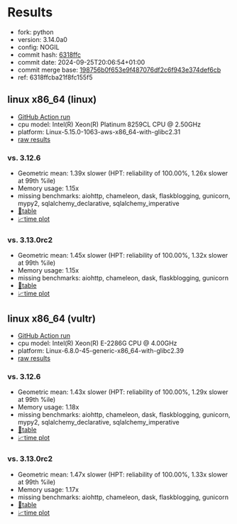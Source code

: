 # Results

- fork: python
- version: 3.14.0a0
- config: NOGIL
- commit hash: [6318ffc](https://github.com/python/cpython/commit/6318ffc)
- commit date: 2024-09-25T20:06:54+01:00
- commit merge base: [198756b0f653e9f487076df2c6f943e374def6cb](https://github.com/python/cpython/commit/198756b0f653e9f487076df2c6f943e374def6cb)
- ref: 6318ffcba21f8fc155f5

## linux x86_64 (linux)

- [GitHub Action run](https://github.com/facebookexperimental/free-threading-benchmarking/actions/runs/11042226213)
- cpu model: Intel(R) Xeon(R) Platinum 8259CL CPU @ 2.50GHz
- platform: Linux-5.15.0-1063-aws-x86_64-with-glibc2.31
- [raw results](bm-20240925-linux-x86_64-python-6318ffcba21f8fc155f5-3.14.0a0-6318ffc.json)

### vs. 3.12.6

- Geometric mean: 1.39x slower (HPT: reliability of 100.00%, 1.26x slower at 99th %ile)
- Memory usage: 1.15x
- missing benchmarks: aiohttp, chameleon, dask, flaskblogging, gunicorn, mypy2, sqlalchemy_declarative, sqlalchemy_imperative
- [📄table](bm-20240925-linux-x86_64-python-6318ffcba21f8fc155f5-3.14.0a0-6318ffc-vs-3.12.6.md)
- [📈time plot](bm-20240925-linux-x86_64-python-6318ffcba21f8fc155f5-3.14.0a0-6318ffc-vs-3.12.6.svg)

### vs. 3.13.0rc2

- Geometric mean: 1.45x slower (HPT: reliability of 100.00%, 1.32x slower at 99th %ile)
- Memory usage: 1.15x
- missing benchmarks: aiohttp, chameleon, dask, flaskblogging, gunicorn
- [📄table](bm-20240925-linux-x86_64-python-6318ffcba21f8fc155f5-3.14.0a0-6318ffc-vs-3.13.0rc2.md)
- [📈time plot](bm-20240925-linux-x86_64-python-6318ffcba21f8fc155f5-3.14.0a0-6318ffc-vs-3.13.0rc2.svg)

## linux x86_64 (vultr)

- [GitHub Action run](https://github.com/facebookexperimental/free-threading-benchmarking/actions/runs/11042224705)
- cpu model: Intel(R) Xeon(R) E-2286G CPU @ 4.00GHz
- platform: Linux-6.8.0-45-generic-x86_64-with-glibc2.39
- [raw results](bm-20240925-vultr-x86_64-python-6318ffcba21f8fc155f5-3.14.0a0-6318ffc.json)

### vs. 3.12.6

- Geometric mean: 1.43x slower (HPT: reliability of 100.00%, 1.29x slower at 99th %ile)
- Memory usage: 1.18x
- missing benchmarks: aiohttp, chameleon, dask, flaskblogging, gunicorn, mypy2, sqlalchemy_declarative, sqlalchemy_imperative
- [📄table](bm-20240925-vultr-x86_64-python-6318ffcba21f8fc155f5-3.14.0a0-6318ffc-vs-3.12.6.md)
- [📈time plot](bm-20240925-vultr-x86_64-python-6318ffcba21f8fc155f5-3.14.0a0-6318ffc-vs-3.12.6.svg)

### vs. 3.13.0rc2

- Geometric mean: 1.47x slower (HPT: reliability of 100.00%, 1.33x slower at 99th %ile)
- Memory usage: 1.17x
- missing benchmarks: aiohttp, chameleon, dask, flaskblogging, gunicorn
- [📄table](bm-20240925-vultr-x86_64-python-6318ffcba21f8fc155f5-3.14.0a0-6318ffc-vs-3.13.0rc2.md)
- [📈time plot](bm-20240925-vultr-x86_64-python-6318ffcba21f8fc155f5-3.14.0a0-6318ffc-vs-3.13.0rc2.svg)

